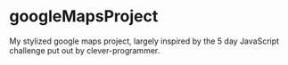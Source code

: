 # googleMapsProject
My stylized google maps project, largely inspired by the 5 day JavaScript challenge put out by clever-programmer.
